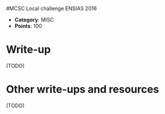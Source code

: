 #MCSC Local challenge ENSIAS 2016

* **Category**: MISC <br>
* **Points**: 100 <br>

# Write-up 

(TODO)

# Other write-ups and resources

(TODO)